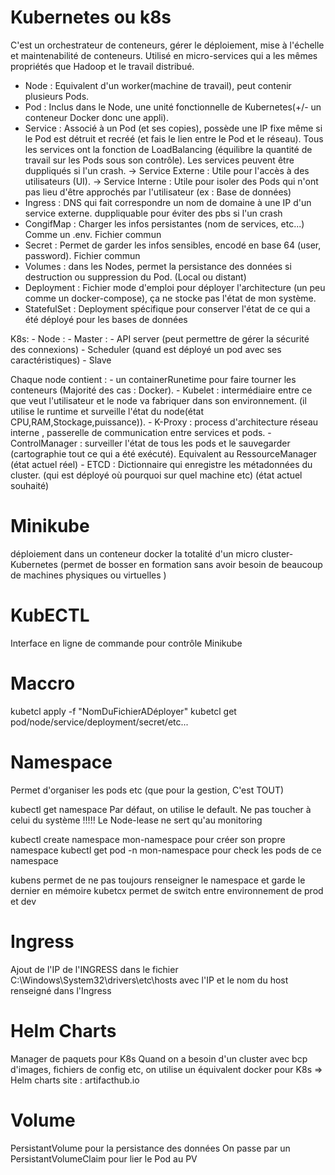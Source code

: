 # Kubernetes ou k8s

C'est un orchestrateur de conteneurs, gérer le déploiement, mise à l'échelle et maintenabilité de conteneurs.
Utilisé en micro-services qui a les mêmes propriétés que Hadoop et le travail distribué.

- Node : Equivalent d'un worker(machine de travail), peut contenir plusieurs Pods.
- Pod : Inclus dans le Node, une unité fonctionnelle de Kubernetes(+/- un conteneur Docker donc une appli).
- Service : Associé à un Pod (et ses copies), possède une IP fixe même si le Pod est détruit et recréé (et fais le lien entre le Pod et le réseau). Tous les services ont la fonction de LoadBalancing (équilibre la quantité de travail sur les Pods sous son contrôle). Les services peuvent être duppliqués si l'un crash.
    -> Service Externe : Utile pour l'accès à des utilisateurs (UI).
    -> Service Interne : Utile pour isoler des Pods qui n'ont pas lieu d'être approchés par l'utilisateur (ex : Base de données)
- Ingress : DNS qui fait correspondre un nom de domaine à une IP d'un service externe. duppliquable pour éviter des pbs si l'un crash
- CongifMap : Charger les infos persistantes (nom de services, etc...) Comme un .env. Fichier commun
- Secret : Permet de garder les infos sensibles, encodé en base 64 (user, password). Fichier commun
- Volumes : dans les Nodes, permet la persistance des données si destruction ou suppression du Pod. (Local ou distant)
- Deployment : Fichier mode d'emploi pour déployer l'architecture (un peu comme un docker-compose), ça ne stocke pas l'état de mon système.
- StatefulSet : Deployment spécifique pour conserver l'état de ce qui a été déployé pour les bases de données

K8s: 
    - Node :
      - Master :
        - API server (peut permettre de gérer la sécurité des connexions)
        - Scheduler (quand est déployé un pod avec ses caractéristiques)
      - Slave

Chaque node contient :
    - un containerRunetime pour faire tourner les conteneurs (Majorité des cas : Docker).
    - Kubelet : intermédiaire entre ce que veut l'utilisateur et le node va fabriquer dans son environnement. (il utilise le runtime et surveille l'état du node(état CPU,RAM,Stockage,puissance)).
    - K-Proxy : process d'architecture réseau interne , passerelle de communication entre services et pods.
    - ControlManager : surveiller l'état de tous les pods et le sauvegarder (cartographie tout ce qui a été exécuté). Equivalent au RessourceManager (état actuel réel)
    - ETCD : Dictionnaire qui enregistre les métadonnées du cluster. (qui est déployé où pourquoi sur quel machine etc) (état actuel souhaité)

# Minikube

déploiement dans un conteneur docker la totalité d'un micro cluster-Kubernetes (permet de bosser en formation sans avoir besoin de beaucoup de machines physiques ou virtuelles )

# KubECTL

Interface en ligne de commande pour contrôle Minikube

# Maccro

kubetcl apply -f "NomDuFichierADéployer"
kubetcl get pod/node/service/deployment/secret/etc...

# Namespace

Permet d'organiser les pods etc (que pour la gestion, C'est TOUT)

kubectl get namespace
Par défaut, on utilise le default.
Ne pas toucher à celui du système !!!!!
Le Node-lease ne sert qu'au monitoring

kubectl create namespace mon-namespace pour créer son propre namespace
kubectl get pod -n mon-namespace pour check les pods de ce namespace

kubens permet de ne pas toujours renseigner le namespace et garde le dernier en mémoire
kubetcx permet de switch entre environnement de prod et dev

# Ingress

Ajout de l'IP de l'INGRESS dans le fichier C:\Windows\System32\drivers\etc\hosts
avec l'IP et le nom du host renseigné dans l'Ingress

# Helm Charts

Manager de paquets pour K8s
Quand on a besoin d'un cluster avec bcp d'images, fichiers de config etc, on utilise un équivalent docker pour K8s => Helm charts
site : artifacthub.io

# Volume

PersistantVolume pour la persistance des données
On passe par un PersistantVolumeClaim pour lier le Pod au PV